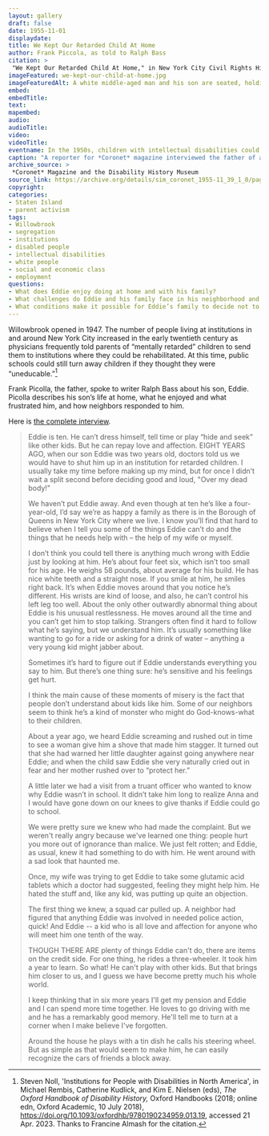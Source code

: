 ```yaml
---
layout: gallery
draft: false
date: 1955-11-01
displaydate: 
title: We Kept Our Retarded Child At Home
author: Frank Piccola, as told to Ralph Bass
citation: >
 "We Kept Our Retarded Child At Home," in New York City Civil Rights History, Accessed: [Month Day, Year], https://nyccivilrightshistory.org/site-preview/topics/black-latina-women/gouverneur-parents-association/we-kept-our-child-at-home.
imageFeatured: we-kept-our-child-at-home.jpg
imageFeaturedAlt: A white middle-aged man and his son are seated, holding drinking glasses, and looking at each other. The father has his arm around his son, and both are smiling.
embed:  
embedTitle: 
text: 
mapembed: 
audio: 
audioTitle: 
video: 
videoTitle: 
eventname: In the 1950s, children with intellectual disabilities could be excluded from public schools despite laws that required children to attend schools
caption: "A reporter for *Coronet* magazine interviewed the father of a ten year-old boy with an intellectual or developmental disability (which was referred to as mental retardation at the time). The father describes the pressure to send his child Eddie to an institution and his hopes for his son."
archive_source: >
 *Coronet* Magazine and the Disability History Museum
source_link: https://archive.org/details/sim_coronet_1955-11_39_1_0/page/48/mode/1up
copyright: 
categories: 
- Staten Island
- parent activism
tags: 
- Willowbrook
- segregation
- institutions
- disabled people
- intellectual disabilities
- white people
- social and economic class
- employment
questions:
- What does Eddie enjoy doing at home and with his family? 
- What challenges do Eddie and his family face in his neighborhood and community? 
- What conditions make it possible for Eddie’s family to decide not to send him to an institution, as a doctor suggested, and instead to support him in living at home?
--- 
```


Willowbrook opened in 1947. The number of people living at institutions in and around New York City increased in the early twentieth century as physicians frequently told parents of “mentally retarded” children to send them to institutions where they could be rehabilitated. At this time, public schools could still turn away children if they thought they were “uneducable.”[^1]

Frank Picolla, the father, spoke to writer Ralph Bass about his son, Eddie. Picolla describes his son’s life at home, what he enjoyed and what frustrated him, and how neighbors responded to him.

Here is [the complete interview](https://archive.org/details/sim_coronet_1955-11_39_1_0/page/48/mode/1up).

> Eddie is ten. He can’t dress himself, tell time or play “hide and seek” like other kids. But he can repay love and affection. EIGHT YEARS AGO, when our son Eddie was two years old, doctors told us we would have to shut him up in an institution for retarded children. I usually take my time before making up my mind, but for once I didn’t wait a split second before deciding good and loud, "Over my dead body!"
>
> We haven’t put Eddie away. And even though at ten he’s like a four-year-old, I’d say we’re as happy a family as there is in the Borough of Queens in New York City where we live. I know you’ll find that hard to believe when I tell you some of the things Eddie can’t do and the things that he needs help with – the help of my wife or myself.
>
> I don’t think you could tell there is anything much wrong with Eddie just by looking at him. He’s about four feet six, which isn’t too small for his age. He weighs 58 pounds, about average for his build. He has nice white teeth and a straight nose. If you smile at him, he smiles right back. It’s when Eddie moves around that you notice he’s different. His wrists are kind of loose, and also, he can’t control his left leg too well. About the only other outwardly abnormal thing about Eddie is his unusual restlessness. He moves around all the time and you can’t get him to stop talking. Strangers often find it hard to follow what he’s saying, but we understand him. It’s usually something like wanting to go for a ride or asking for a drink of water – anything a very young kid might jabber about.
>
> Sometimes it’s hard to figure out if Eddie understands everything you say to him. But there’s one thing sure: he’s sensitive and his feelings get hurt.
>
> I think the main cause of these moments of misery is the fact that people don’t understand about kids like him. Some of our neighbors seem to think he’s a kind of monster who might do God-knows-what to their children.
>
> About a year ago, we heard Eddie screaming and rushed out in time to see a woman give him a shove that made him stagger. It turned out that she had warned her little daughter against going anywhere near Eddie; and when the child saw Eddie she very naturally cried out in fear and her mother rushed over to “protect her.”
>
> A little later we had a visit from a truant officer who wanted to know why Eddie wasn’t in school. It didn’t take him long to realize Anna and I would have gone down on our knees to give thanks if Eddie could go to school.
>
> We were pretty sure we knew who had made the complaint. But we weren't really angry because we've learned one thing: people hurt you more out of ignorance than malice. We just felt rotten; and Eddie, as usual, knew it had something to do with him. He went around with a sad look that haunted me.
>
> Once, my wife was trying to get Eddie to take some glutamic acid tablets which a doctor had suggested, feeling they might help him. He hated the stuff and, like any kid, was putting up quite an objection.
>
> The first thing we knew, a squad car pulled up. A neighbor had figured that anything Eddie was involved in needed police action, quick! And Eddie -- a kid who is all love and affection for anyone who will meet him one tenth of the way.
>
> THOUGH THERE ARE plenty of things Eddie can't do, there are items on the credit side. For one thing, he rides a three-wheeler. It took him a year to learn. So what! He can't play with other kids. But that brings him closer to us, and I guess we have become pretty much his whole world.
>
> I keep thinking that in six more years I'll get my pension and Eddie and I can spend more time together. He loves to go driving with me and he has a remarkably good memory. He'll tell me to turn at a corner when I make believe I've forgotten.
>
> Around the house he plays with a tin dish he calls his steering wheel. But as simple as that would seem to make him, he can easily recognize the cars of friends a block away.

[^1]:Steven Noll, 'Institutions for People with Disabilities in North America', in Michael Rembis, Catherine Kudlick, and Kim E. Nielsen (eds), *The Oxford Handbook of Disability History,* Oxford Handbooks (2018; online edn, Oxford Academic, 10 July 2018), https://doi.org/10.1093/oxfordhb/9780190234959.013.19, accessed 21 Apr. 2023. Thanks to Francine Almash for the citation.
